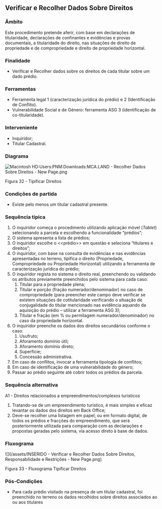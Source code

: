 ## Verificar e Recolher Dados Sobre Direitos

### Âmbito

Este procedimento pretende aferir, com base em declarações de titularidade, declarações de confinantes e evidências e provas documentais, a titularidade do direito, nas situações de direito de propriedade e de compropriedade e direito de propriedade horizontal.

### Finalidade

* Verificar e Recolher dados sobre os direitos de cada titular sobre um dado prédio.

### Ferramentas

* Ferramenta legal 1 \(caracterização jurídica do prédio\) e 2 \(Identificação de Conflito\).
* Vulnerabilidade Social e de Género: ferramenta ASG 3 \(identificação de co-titularidade\).

### Interveniente

* Inquiridor;
* Titular Cadastral.

### Diagrama

![Macintosh HD:Users:PNM:Downloads:MCA.LAND - Recolher Dados Sobre Direitos - New Page.png](../assets/macintosh_hduserspnmdownloadsmc.png)

Figura 32 - Tipificar Direitos

### Condições de partida

* Existe pelo menos um titular cadastral presente.

### Sequência típica

1. O inquiridor começa o procedimento utilizando aplicação móvel \(_Tablet_\) selecionando a parcela e escolhendo a funcionalidade “prédios”;
2. O sistema apresenta a lista de prédios;
3. O inquiridor escolhe o &lt;&lt;prédio&gt;&gt; em questão e seleciona “titulares e direitos”;
4. O inquiridor, com base na consulta de evidências e nas evidências apresentadas no terreno, tipifica o direito \(Propriedade, Compropriedade ou Propriedade Horizontal\) utilizando a ferramenta de caracterização jurídica do prédio;
5. O inquiridor regista no sistema o direito real, preenchendo ou validando os atributos previamente preenchidos pelo sistema para cada caso:
   1. Titular para a propriedade plena;
   2. Titular e porção \(fração numerador/denominador\) no caso de compropriedade \(para preencher este campo deve verificar se existem situações de cotitularidade verificando o situação de conjugalidade do titular mencionado nas evidência aquando da aquisição do prédio – utilizar a ferramenta ASG 3\);
   3. Titular e fração \(em % ou permilagem numerador/denominador\) no caso da propriedade horizontal.
6. O inquiridor preenche os dados dos direitos secundários conforme o caso:
   1. Usufruto;
   2. Aforamento domínio útil;
   3. Aforamento domínio direto;
   4. Superfície;
   5. Concessão administrativa.
7. Em caso de conflitos, invocar a ferramenta tipologia de conflitos;
8. Em caso de identificação de uma vulnerabilidade do género;
9. Passar ao prédio seguinte até cobrir todos os prédios da parcela.

### Sequência alternativa

A1 - Direitos relacionados a empreendimentos/complexos turísticos

1. Tratando-se de um empreendimento turístico, é mais simples e eficaz levantar os dados dos direitos em Back Office;
2. Deve-se recolher uma listagem em papel, ou em formato digital, de todos os prédios e fracções do empreendimento, que será posteriormente utilizada para comparação com as declarações e propostas geradas pelo sistema, via acesso direto à base de dados.

### Fluxograma

![](/assets/INSERIDO - Verificar e Recolher Dados Sobre Direitos, Responsabilidade e Restrições - New Page.png)

Figura 33 - Fluxograma Tipificar Direitos

### Pós-Condições

* Para cada prédio visitado na presença de um titular cadastral, foi preenchido no terreno os dados recolhidos sobre direitos associados ao ou aos titulares



